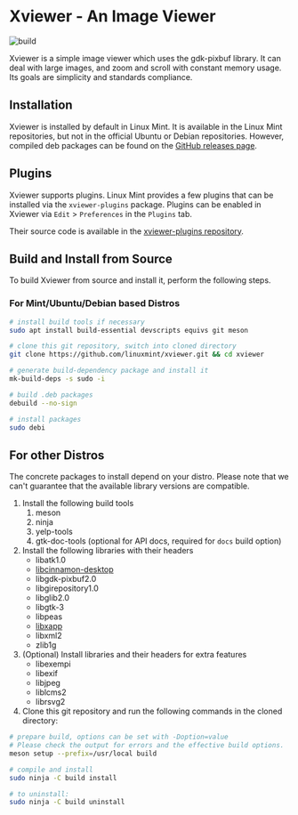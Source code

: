 # Xviewer - An Image Viewer
![build](https://github.com/linuxmint/xviewer/actions/workflows/build.yml/badge.svg)

Xviewer is a simple image viewer which uses the gdk-pixbuf library.
It can deal with large images, and zoom and scroll with constant memory usage.
Its goals are simplicity and standards compliance.

## Installation

Xviewer is installed by default in Linux Mint.
It is available in the Linux Mint repositories, but not in the official Ubuntu or Debian repositories.
However, compiled deb packages can be found on the [GitHub releases page](https://github.com/linuxmint/xviewer/releases).

## Plugins

Xviewer supports plugins.
Linux Mint provides a few plugins that can be installed via the `xviewer-plugins` package.
Plugins can be enabled in Xviewer via `Edit` > `Preferences` in the `Plugins` tab.

Their source code is available in the [xviewer-plugins repository](https://github.com/linuxmint/xviewer-plugins).

## Build and Install from Source

To build Xviewer from source and install it, perform the following steps.

### For Mint/Ubuntu/Debian based Distros

```bash
# install build tools if necessary
sudo apt install build-essential devscripts equivs git meson

# clone this git repository, switch into cloned directory
git clone https://github.com/linuxmint/xviewer.git && cd xviewer

# generate build-dependency package and install it
mk-build-deps -s sudo -i

# build .deb packages
debuild --no-sign

# install packages
sudo debi
```

## For other Distros

The concrete packages to install depend on your distro.
Please note that we can't guarantee that the available library versions are compatible.

1. Install the following build tools
   1. meson
   2. ninja
   3. yelp-tools
   4. gtk-doc-tools (optional for API docs, required for `docs` build option)
2. Install the following libraries with their headers
   * libatk1.0
   * [libcinnamon-desktop](https://github.com/linuxmint/cinnamon-desktop)
   * libgdk-pixbuf2.0
   * libgirepository1.0
   * libglib2.0
   * libgtk-3
   * libpeas
   * [libxapp](https://github.com/linuxmint/xapp)
   * libxml2
   * zlib1g
3. (Optional) Install libraries and their headers for extra features
   * libexempi
   * libexif
   * libjpeg
   * liblcms2
   * librsvg2
4. Clone this git repository and run the following commands in the cloned directory:

```bash
# prepare build, options can be set with -Doption=value
# Please check the output for errors and the effective build options.
meson setup --prefix=/usr/local build

# compile and install
sudo ninja -C build install

# to uninstall:
sudo ninja -C build uninstall
```
